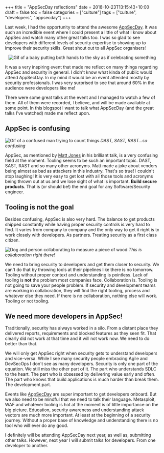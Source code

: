 +++
title = "AppSecDay reflections"
date = 2018-10-23T13:15:43+10:00
draft = false
toc = false
categories = ["culture"]
tags = ["culture", "developers", "appsecday"]
+++

Last week, I had the opportunity to attend the awesome [AppSecDay](https://appsecday.io/). It was such an incredible event where I could present a little of what I know about AppSec and watch many other great talks too. I was so glad to see developers with different levels of security expertise to showing up to improve their security skills. Great shout out to all AppSec organisers!

<p align="center"><img src="https://media.giphy.com/media/4xpB3eE00FfBm/giphy.gif" alt="Gif of a baby putting both hands to the sky as if celebrating something"/></p>

It was a very inspiring event that made me reflect on many things regarding AppSec and security in general. I didn't know what kinda of public would attend AppSecDay. In my mind it would be an event attended mostly by security professionals. I was very surprised to see that around 60% in the audience were developers like me!

There were some great talks at the event and I managed to watch a few of them. All of them were recorded, I believe, and will be made available at some point. In this blogspot I want to talk what AppSecDay (and the great talks I've watched) made me reflect upon.

<!--more-->

## AppSec is confusing

![Gif of a confused man trying to count things](https://media.giphy.com/media/3o7btPCcdNniyf0ArS/giphy.gif)
*DAST, SAST, RAST...so confusing*

AppSec, as mentioned by [Matt Jones](https://twitter.com/volvent) in his brilliant talk, is a very confusing field at the moment. Tooling seems to be such an important topic. DAST, SAST, RAST and so many other acronyms. Matt made a joke about vendors being almost as bad as attackers in this industry. That's so true! I couldn't stop laughing! It is very easy to get lost with all those tools and acronyms being thrown out at us and we lose sight of what is important. **Build secure products**. That is (or should be!) the end goal for any Software/Security engineer.

## Tooling is not the goal

Besides confusing, AppSec is also very hard. The balance to get products shipped constantly while having proper security controls is very hard to find. It varies from company to company and the only way to get it right is to work closely with developers. As partners. Treating security as a first class citizen.

![Dog and person collaborating to measure a piece of wood](https://media.giphy.com/media/3peISTXJFTBZK/giphy.gif)
*This is collaboration right there!*

We need to bring security to developers and get them closer to security. We can't do that by throwing tools at their pipelines like there is no tomorrow. Tooling without proper context and understanding is pointless. Lack of tooling is **not** the problem most companies face. Collaboration is. Tooling is not going to save your people problem. If security and development teams are working in collaboration, they will find the right tooling, process and whatever else they need. If there is no collaboration, nothing else will work. Tooling or not tooling.

## We need more developers in AppSec!

Traditionally, security has always worked in a silo. From a distant place they delivered reports, requirements and blocked features as they seen fit. That clearly did not work at that time and it will not work now. We need to do better than that.

We will only get AppSec right when security gets to understand developers and vice-versa. While I see many security people embracing Agile and DevSecOps I don't see as many developers. Security is only one part of the equation. We still miss the other part of it. The part who understands SDLC to the heart. The part who is obsessed by delivering value early and often. The part who knows that build applications is much harder than break them. The development part.

Events like [AppSecDay](https://appsecday.io/) are super important to get developers onboard. But we also need to be mindful that we need to talk their language. Metasploit, WAF and whatever tooling is hot at the moment is of little importance on the big picture. Education, security awareness and understanding attack vectors are much more important. At least at the beginning of a security journey. Without a proper base of knowledge and understanding there is no tool who will ever do any good.

I definitely will be attending AppSecDay next year, as well as, submitting other talks. However, next year I will submit talks for developers. From one developer to another.

